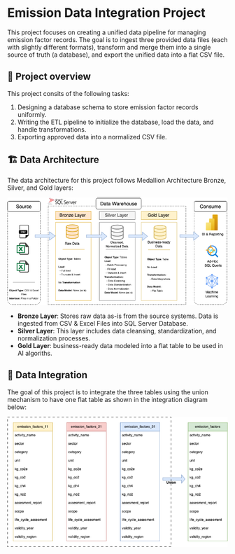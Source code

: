 # Emission Data Integration Project

This project focuses on creating a unified data pipeline for managing emission factor records. The goal is to ingest three provided data files (each with slightly different formats), transform and merge them into a single source of truth (a database), and export the unified data into a flat CSV file.

## 📖 Project overview

This project consits of the following tasks: 

1. Designing a database schema to store emission factor records uniformly.
2. Writing the ETL pipeline to initialize the database, load the data, and handle transformations.
3. Exporting approved data into a normalized CSV file.


## 🏗️ Data Architecture

The data architecture for this project follows Medallion Architecture Bronze, Silver, and Gold layers:

![Data Architecture](docs/data__architecture.png)

- **Bronze Layer**: Stores raw data as-is from the source systems. Data is ingested from CSV & Excel Files into SQL Server Database.
- **Silver Layer**: This layer includes data cleansing, standardization, and normalization processes.
- **Gold Layer**: business-ready data modeled into a flat table to be used in AI algoriths.

## 🔗 Data Integration 

The goal of this project is to integrate the three tables using the union mechanism to have one flat table as shown in the integration diagram below: 

![Integration Diagram](docs/data_integration.png)